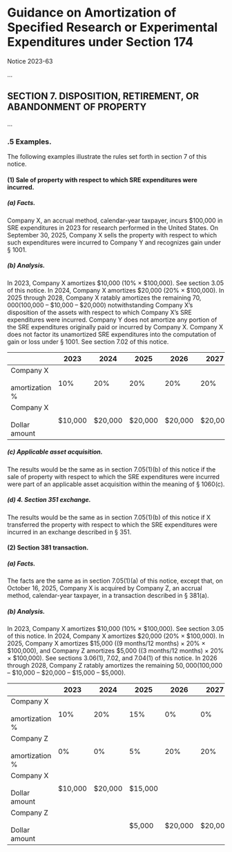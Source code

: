 
# Guidance on Amortization of Specified Research or Experimental Expenditures under Section 174

Notice 2023-63

...

## SECTION 7. DISPOSITION, RETIREMENT, OR ABANDONMENT OF PROPERTY

...

### .5 Examples.

The following examples illustrate the rules set forth in section 7 of this notice.

#### (1) Sale of property with respect to which SRE expenditures were incurred.

##### (a) Facts.

Company X, an accrual method, calendar-year taxpayer, incurs $100,000 in SRE expenditures in 2023 for research performed in the United States. On September 30, 2025, Company X sells the property with respect to which such expenditures were incurred to Company Y and recognizes gain under § 1001.

##### (b) Analysis.

In 2023, Company X amortizes $10,000 (10% × $100,000). See section 3.05 of this notice. In 2024, Company X amortizes $20,000 (20% × $100,000). In 2025 through 2028, Company X ratably amortizes the remaining $70,000 ($100,000 – $10,000 – $20,000) notwithstanding Company X’s disposition of the assets with respect to which Company X’s SRE expenditures were incurred. Company Y does not amortize any portion of the SRE expenditures originally paid or incurred by Company X. Company X does not factor its unamortized SRE expenditures into the computation of gain or loss under § 1001. See section 7.02 of this notice.

|  | 2023 | 2024 | 2025 | 2026 | 2027 | 2028 |
| ---- | ---- | ---- | ---- | ---- | ---- | ---- |
| Company X<br><br>amortization % | 10% | 20% | 20% | 20% | 20% | 10% |
| Company X<br><br>Dollar amount | $10,000 | $20,000 | $20,000 | $20,000 | $20,000 | $10,000 |

##### (c) Applicable asset acquisition.

The results would be the same as in section 7.05(1)(b) of this notice if the sale of property with respect to which the SRE expenditures were incurred were part of an applicable asset acquisition within the meaning of § 1060(c).

##### (d) 4. Section 351 exchange.

The results would be the same as in section 7.05(1)(b) of this notice if X transferred the property with respect to which the SRE expenditures were incurred in an exchange described in § 351.
            
#### (2) Section 381 transaction.

##### (a) Facts.

The facts are the same as in section 7.05(1)(a) of this notice, except that, on October 16, 2025, Company X is acquired by Company Z, an accrual method, calendar-year taxpayer, in a transaction described in § 381(a).

##### (b) Analysis.

In 2023, Company X amortizes $10,000 (10% × $100,000). See section 3.05 of this notice. In 2024, Company X amortizes $20,000 (20% × $100,000). In 2025, Company X amortizes $15,000 ((9 months/12 months) × 20% × $100,000), and Company Z amortizes $5,000 ((3 months/12 months) × 20% × $100,000). See sections 3.06(1), 7.02, and 7.04(1) of this notice. In 2026 through 2028, Company Z ratably amortizes the remaining $50,000 ($100,000 – $10,000 – $20,000 – $15,000 – $5,000).

|  | 2023 | 2024 | 2025 | 2026 | 2027 | 2028 |
| ---- | ---- | ---- | ---- | ---- | ---- | ---- |
| Company X<br><br>amortization % | 10% | 20% | 15% | 0% | 0% | 0% |
| Company Z<br><br>amortization % | 0% | 0% | 5% | 20% | 20% | 10% |
| Company X<br><br>Dollar amount | $10,000 | $20,000 | $15,000 |  |  |  |
| Company Z<br><br>Dollar amount |  |  | $5,000 | $20,000 | $20,000 | $10,000 |


